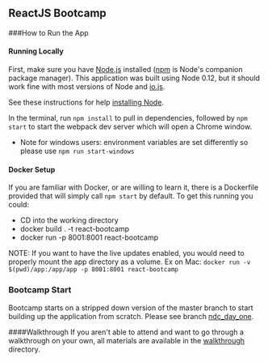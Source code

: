 ## ReactJS Bootcamp

###How to Run the App
#### Running Locally
First, make sure you have [Node.js] installed ([npm] is Node's companion package manager). This application was built using Node 0.12, but it should work fine with most versions of Node and [io.js].

See these instructions for help [installing Node].

In the terminal, run `npm install` to pull in dependencies, followed by `npm start` to start the webpack dev server which will open a Chrome window.

* Note for windows users: environment variables are set differently so
  please use `npm run start-windows`

#### Docker Setup
If you are familiar with Docker, or are willing to learn it, there is a Dockerfile provided that will simply call `npm start` by default.  To get this running you could:
- CD into the working directory
- docker build . -t react-bootcamp
- docker run -p 8001:8001 react-bootcamp

NOTE: If you want to have the live updates enabled, you would need to properly mount the app directory as a volume.  Ex on Mac: `docker run -v $(pwd)/app:/app/app -p 8001:8001 react-bootcamp`

### Bootcamp Start
Bootcamp starts on a stripped down version of the master branch to start building up the application from scratch. Please see branch [ndc_day_one].

####Walkthrough
If you aren't able to attend and want to go through a walkthrough on your own, all materials are available in the [walkthrough] directory.

[Node.js]: https://nodejs.org "Node.js"
[npm]: https://www.npmjs.com "npm"
[io.js]: https://iojs.org/ "io.js"
[installing Node]: https://github.com/joyent/node/wiki/installation "Installing Node"
[ndc_day_one]: https://github.com/westeezy/ReactJS-Bootcamp/tree/ndc_day_one "Branch ndc_day_one"
[walkthrough]: href="https://github.com/westeezy/ReactJS-Bootcamp/tree/master/walkthroughs "Walkthrough directory"

